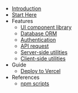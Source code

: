 - [Introduction](/)
- [Start Here](/start-here.md)
- Features
  - [UI component library](/ui.md)
  - [Database ORM](/orm.md)
  - [Authentication](/authentication.md)
  - [API request](/request.md)
  - [Server-side utilities](/server-utils.md)
  - [Client-side utilities](/client-utils.md)
- Guide
  - [Deploy to Vercel](/deploy-vercel.md)
- References
  - [npm scripts](/npm-scripts.md)
